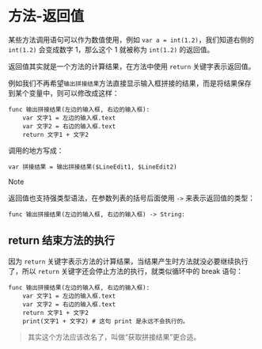 # 方法-返回值

某些方法调用语句可以作为数值使用，例如 `var a = int(1.2)`，我们知道右侧的 `int(1.2)` 会变成数字 1，那么这个 1 就被称为 `int(1.2)` 的返回值。

返回值其实就是一个方法的计算结果，在方法中使用 `return` 关键字表示返回值。

例如我们不再希望`输出拼接结果`方法直接显示输入框拼接的结果，而是将结果保存到某个变量中，则可以修改成这样：

```gdscript
func 输出拼接结果(左边的输入框, 右边的输入框):
    var 文字1 = 左边的输入框.text
    var 文字2 = 右边的输入框.text
    return 文字1 + 文字2
```

调用的地方写成：

```gdscript
var 拼接结果 = 输出拼接结果($LineEdit1, $LineEdit2)
```

> [!note] 
>
> 返回值也支持强类型语法，在参数列表的括号后面使用 `->` 来表示返回值的类型：
>
> ```gdscript
> func 输出拼接结果(左边的输入框, 右边的输入框) -> String:
> ```

## return 结束方法的执行

因为 `return` 关键字表示方法的计算结果，当结果产生时方法就没必要继续执行了，所以 `return` 关键字还会停止方法的执行，就类似循环中的 break 语句：

```gdscript
func 输出拼接结果(左边的输入框, 右边的输入框):
    var 文字1 = 左边的输入框.text
    var 文字2 = 右边的输入框.text
    return 文字1 + 文字2
    print(文字1 + 文字2) # 这句 print 是永远不会执行的。
```

> 其实这个方法应该改名了，叫做“获取拼接结果”更合适。